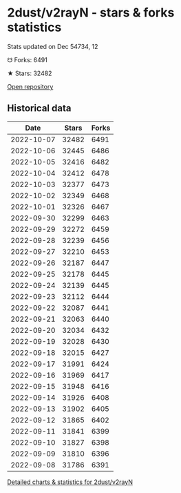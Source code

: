# 2dust/v2rayN - stars & forks statistics

Stats updated on Dec 54734, 12

☋ Forks: 6491

★ Stars: 32482

[Open repository](https://github.com/2dust/v2rayN)

## Historical data
| Date | Stars | Forks |
|------|-------|-------|
| 2022-10-07 | 32482 | 6491 | 
| 2022-10-06 | 32445 | 6486 | 
| 2022-10-05 | 32416 | 6482 | 
| 2022-10-04 | 32412 | 6478 | 
| 2022-10-03 | 32377 | 6473 | 
| 2022-10-02 | 32349 | 6468 | 
| 2022-10-01 | 32326 | 6467 | 
| 2022-09-30 | 32299 | 6463 | 
| 2022-09-29 | 32272 | 6459 | 
| 2022-09-28 | 32239 | 6456 | 
| 2022-09-27 | 32210 | 6453 | 
| 2022-09-26 | 32187 | 6447 | 
| 2022-09-25 | 32178 | 6445 | 
| 2022-09-24 | 32139 | 6445 | 
| 2022-09-23 | 32112 | 6444 | 
| 2022-09-22 | 32087 | 6441 | 
| 2022-09-21 | 32063 | 6440 | 
| 2022-09-20 | 32034 | 6432 | 
| 2022-09-19 | 32028 | 6430 | 
| 2022-09-18 | 32015 | 6427 | 
| 2022-09-17 | 31991 | 6424 | 
| 2022-09-16 | 31969 | 6417 | 
| 2022-09-15 | 31948 | 6416 | 
| 2022-09-14 | 31926 | 6408 | 
| 2022-09-13 | 31902 | 6405 | 
| 2022-09-12 | 31865 | 6402 | 
| 2022-09-11 | 31841 | 6399 | 
| 2022-09-10 | 31827 | 6398 | 
| 2022-09-09 | 31810 | 6396 | 
| 2022-09-08 | 31786 | 6391 | 


[Detailed charts & statistics for 2dust/v2rayN](https://reviewgithub.com/rep/2dust/v2rayN)

